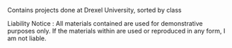 Contains projects done at Drexel University, sorted by class

Liability Notice :
All materials contained are used for demonstrative purposes only. If the materials within are used or reproduced in any form, I am not liable.
